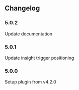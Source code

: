 ## Changelog

### 5.0.2

Update documentation

### 5.0.1

Update insight trigger positioning

### 5.0.0

Setup plugin from v4.2.0
